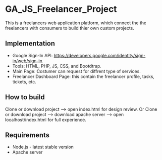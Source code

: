 # GA_JS_Freelancer_Project
This is a freelancers web application platform, which connect the the freelancers with consumers to build thier own custom projects.

## Implementation
- Google Sign-In API: https://developers.google.com/identity/sign-in/web/sign-in.
- Tools: HTML, PHP, JS, CSS, and Bootdtrap.
- Main Page: Costumer can request for diffrent type of services.
- Freelancer Dashboard Page: this contain the freelancer profile, tasks, tickets, etc.  

## How to build
Clone or download project --> open index.html for design review.
Or
Clone or download project --> download apache server --> open localhost/index.html for full experience.

## Requirements
- Node.js - latest stable version
- Apache server

